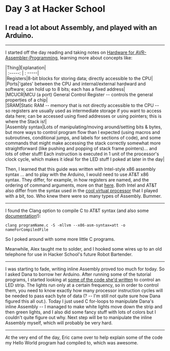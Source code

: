 # Day 3 at Hacker School
## I read a lot about Assembly, and played with an Arduino. 

-----

I started off the day reading and taking notes on [Hardware for AVR-Assembler-Programming](http://www.avr-asm-tutorial.net/avr_en/beginner/), learning more about concepts like:  

|Thing|Explanation|  
| :-----: | : -----|  
|Registers|8-bit blocks for storing data; directly accessible to the CPU|    
|Ports|'gates' between the CPU and internal/external hardward and software; can hold up to 8 bits; each has a fixed address|  
|MCUCR|MCU (a port) General Control Register -- controls the general properties of a chip|  
|SRAM|Static RAM -- memory that is not directly accessible to the CPU -- so registers are usually used as intermediate storage if you want to access data here; can be accessed using fixed addresses or using pointers; this is where the Stack is!|  
|Assembly syntax|Lots of manipulating/moving around/setting bits & bytes, but more ways to control program flow than I expected (using macros and subroutines, conditional jumps, and labels for sections of code), and some commands that might make accessing the stack correctly somewhat more straightforward (like pushing and popping of stack frame pointers)... and lots of other stuff! Each instruction is executed in 1 unit of the processor's clock cycle, which makes it ideal for the LED stuff I poked at later in the day|

Then, I learned that this guide was written with Intel-style x86 assembly syntax ... and to play with the Arduino, I would need to use AT&T x86 syntax. They differ, for example, in how registers are named, and the ordering of command arguments, more on that [here](http://www.delorie.com/djgpp/doc/brennan/brennan_att_inline_djgpp.html). Both Intel and AT&T also differ from the syntax used in the [cool virtual processor](http://ivanzuzak.info/FRISCjs/webapp/) that I played with a bit, too. Who knew there were so many types of Assembly. Bummer.

--------------

I found the Clang option to compile C to AT&T syntax (and also some [documentation](http://llvm.org/docs/CommandGuide/llc.html)!):

```
clang programName.c -S -mllvm --x86-asm-syntax=att -o nameForCompiledFile
```
So I poked around with some more little C programs.

Meanwhile, Alex taught me to solder, and I hooked some wires up to an old telephone for use in Hacker School's future Robot Bartender.

--------------

I was starting to fade, writing inline Assembly proved too much for today. So I asked Dana to borrow her Arduino. After running some of the tutorial programs, I started looking at [some of the code she'd written](https://github.com/danasf/simplepixel/blob/master/simple.ino) to control an LED strip.  The lights run only at a certain frequency, so in order to control them, you need to know exactly how many processor instruction cycles will be needed to pass each byte of data (? -- I'm still not quite sure how Dana figured this all out.). Today I just used C for-loops to manipulate Dana's inline Assembly -- I managed to make white lights move down the strip and then green lights, and I also did some fancy stuff with lots of colors but I couldn't quite figure out why. Next step will be to manipulate the inline Assembly myself, which will probably be very hard. 

--------------   

At the very end of the day, Eric came over to help explain some of the code my Hello World program had compiled to, which was awesome.
  

